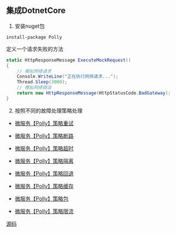 ## 集成DotnetCore

1. 安装nuget包

```shell
install-package Polly
```

定义一个请求失败的方法

```c#
static HttpResponseMessage ExecuteMockRequest()
{
    // 模拟网络请求
    Console.WriteLine("正在执行网络请求...");
    Thread.Sleep(3000);
    // 模拟网络错误
    return new HttpResponseMessage(HttpStatusCode.BadGateway);
}


```

2. 按照不同的故障处理策略处理

* [微服务【Polly】策略重试]()

* [微服务【Polly】策略断路]()

* [微服务【Polly】策略超时]()

* [微服务【Polly】策略隔离]()

* [微服务【Polly】策略回退]()

* [微服务【Polly】策略缓存]()

* [微服务【Polly】策略包]()

* [微服务【Polly】策略限流]()

[源码](https://github.com/thomerson/Demo/tree/main/dotnet6/Demo.PollyConsole)
